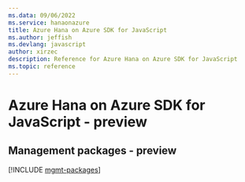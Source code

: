 ```yaml
---
ms.data: 09/06/2022
ms.service: hanaonazure
title: Azure Hana on Azure SDK for JavaScript
ms.author: jeffish
ms.devlang: javascript
author: xirzec
description: Reference for Azure Hana on Azure SDK for JavaScript
ms.topic: reference
---
```

# Azure Hana on Azure SDK for JavaScript - preview

## Management packages - preview
[!INCLUDE [mgmt-packages](hana-on-azure-mgmt-index.md)]